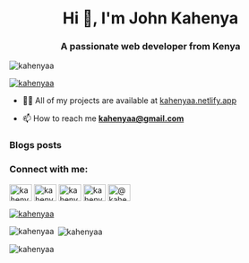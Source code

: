 <h1 align="center">Hi 👋, I'm John Kahenya</h1>
<h3 align="center">A passionate web developer from Kenya</h3>

<p align="left"> <img src="https://komarev.com/ghpvc/?username=kahenyaa&label=Profile%20views&color=0e75b6&style=flat" alt="kahenyaa" /> </p>


<p align="left"> <a href="https://twitter.com/kahenyaa" target="blank"><img src="https://img.shields.io/twitter/follow/kahenyaa?logo=twitter&style=for-the-badge" alt="kahenyaa" /></a> </p>

- 👨‍💻 All of my projects are available at [kahenyaa.netlify.app](kahenyaa.netlify.app)

- 📫 How to reach me **kahenyaa@gmail.com**

### Blogs posts
<!-- BLOG-POST-LIST:START -->
<!-- BLOG-POST-LIST:END -->

<h3 align="left">Connect with me:</h3>
<p align="left">
<a href="https://twitter.com/kahenyaa" target="blank"><img align="center" src="https://raw.githubusercontent.com/rahuldkjain/github-profile-readme-generator/master/src/images/icons/Social/twitter.svg" alt="kahenyaa" height="30" width="40" /></a>
<a href="https://linkedin.com/in/kahenyaa" target="blank"><img align="center" src="https://raw.githubusercontent.com/rahuldkjain/github-profile-readme-generator/master/src/images/icons/Social/linked-in-alt.svg" alt="kahenyaa" height="30" width="40" /></a>
<a href="https://fb.com/kahenyaa" target="blank"><img align="center" src="https://raw.githubusercontent.com/rahuldkjain/github-profile-readme-generator/master/src/images/icons/Social/facebook.svg" alt="kahenyaa" height="30" width="40" /></a>
<a href="https://instagram.com/kahenyaa" target="blank"><img align="center" src="https://raw.githubusercontent.com/rahuldkjain/github-profile-readme-generator/master/src/images/icons/Social/instagram.svg" alt="kahenyaa" height="30" width="40" /></a>
<a href="https://medium.com/@kahenyaa" target="blank"><img align="center" src="https://raw.githubusercontent.com/rahuldkjain/github-profile-readme-generator/master/src/images/icons/Social/medium.svg" alt="@kahenyaa" height="30" width="40" /></a>
</p>





<p align="left"> <a href="https://github.com/ryo-ma/github-profile-trophy"><img src="https://github-profile-trophy.vercel.app/?username=kahenyaa" alt="kahenyaa" /></a> </p>


<p><img align="left" src="https://github-readme-stats.vercel.app/api/top-langs?username=kahenyaa&show_icons=true&locale=en&layout=compact" alt="kahenyaa" /></p>

<p>&nbsp;<img align="center" src="https://github-readme-stats.vercel.app/api?username=kahenyaa&show_icons=true&locale=en" alt="kahenyaa" /></p>

<p><img align="center" src="https://github-readme-streak-stats.herokuapp.com/?user=kahenyaa&" alt="kahenyaa" /></p>
